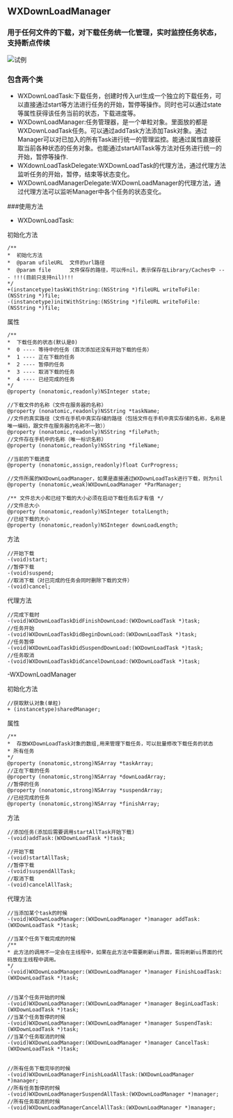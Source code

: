 ## WXDownLoadManager
### 用于任何文件的下载，对下载任务统一化管理，实时监控任务状态，支持断点传续

![试例](http://ww3.sinaimg.cn/large/9ac1c132gw1euqu0fhemjg20aa0j2hdu.gif)

### 包含两个类

- WXDownLoadTask:下载任务，创建时传入url生成一个独立的下载任务，可以直接通过start等方法进行任务的开始，暂停等操作。同时也可以通过state等属性获得该任务当前的状态，下载进度等。
- WXDownLoadManager:任务管理器，是一个单粒对象。里面放的都是WXDownLoadTask任务。可以通过addTask方法添加Task对象。通过Manager可以对已加入的所有Task进行统一的管理监控。能通过属性直接获取当前各种状态的任务对象。也能通过startAllTask等方法对任务进行统一的开始，暂停等操作.
- WXdownLoadTaskDelegate:WXDownLoadTask的代理方法，通过代理方法监听任务的开始，暂停，结束等状态变化。
- WXDownLoadManagerDelegate:WXDownLoadManager的代理方法，通过代理方法可以监听Manager中各个任务的状态变化。

###使用方法

 - WXDownLoadTask:
 
 初始化方法
  
  ```
  /**
 *  初始化方法
 *  @param ufileURL  文件的url路径
 *  @param file      文件保存的路径，可以传nil，表示保存在Library/Caches中 --- !!!(目前只支持nil)!!!
 */
+(instancetype)taskWithString:(NSString *)fileURL writeToFile:(NSString *)file;
-(instancetype)initWithString:(NSString *)fileURL writeToFile:(NSString *)file;

  ```
  
  属性
  
  ```
  /**
 *  下载任务的状态(默认是0)
 *  0 ---- 等待中的任务（首次添加还没有开始下载的任务）
 *  1 ---- 正在下载的任务
 *  2 ---- 暂停的任务
 *  3 ---- 取消下载的任务
 *  4 ---- 已经完成的任务
 */
@property (nonatomic,readonly)NSInteger state;

//下载文件的名称（文件在服务器的名称）
@property (nonatomic,readonly)NSString *taskName;
//文件的真实路径（文件在手机中真实存储的路径（包括文件在手机中真实存储的名称，名称是唯一编码，跟文件在服务器的名称不一致））
@property (nonatomic,readonly)NSString *filePath;
//文件存在手机中的名称（唯一标识名称）
@property (nonatomic,readonly)NSString *fileName;

//当前的下载进度
@property (nonatomic,assign,readonly)float CurProgress;

//文件所属的WXDownLoadManager，如果是直接通过WXDownLoadTask进行下载，则为nil
@property (nonatomic,weak)WXDownLoadManager *ParManager;

/** 文件总大小和已经下载的大小必须在启动下载任务后才有值 */
//文件总大小
@property (nonatomic,readonly)NSInteger totalLength;
//已经下载的大小
@property (nonatomic,readonly)NSInteger downLoadLength;
  
  ```
  
  方法
  
  ```
  //开始下载
-(void)start;
//暂停下载
-(void)suspend;
//取消下载（对已完成的任务会同时删除下载的文件）
-(void)cancel;
  
  ```
  
  代理方法
  
  ```
  //完成下载时
-(void)WXDownLoadTaskDidFinishDownLoad:(WXDownLoadTask *)task;
//任务开始
-(void)WXDownLoadTaskDidBeginDownLoad:(WXDownLoadTask *)task;
//任务暂停
-(void)WXDownLoadTaskDidSuspendDownLoad:(WXDownLoadTask *)task;
//任务取消
-(void)WXDownLoadTaskDidCancelDownLoad:(WXDownLoadTask *)task;

  ```
  
  -WXDownLoadManager
  
  初始化方法
  
  ```
  //获取默认对象(单粒)
+ (instancetype)sharedManager;

  ```
  
  属性
  
  ```
  /**
 *  存放WXDownLoadTask对象的数组,用来管理下载任务，可以批量修改下载任务的状态
 * 所有任务
 */
@property (nonatomic,strong)NSArray *taskArray;
//正在下载的任务
@property (nonatomic,strong)NSArray *downLoadArray;
//暂停的任务
@property (nonatomic,strong)NSArray *suspendArray;
//已经完成的任务
@property (nonatomic,strong)NSArray *finishArray;

  ```
  
  方法 
  
  ```
  //添加任务(添加后需要调用startAllTask开始下载)
-(void)addTask:(WXDownLoadTask *)task;

//开始下载
-(void)startAllTask;
//暂停下载
-(void)suspendAllTask;
//取消下载
-(void)cancelAllTask;

  ```
  
  代理方法
  
  ```
  //当添加某个task的时候
-(void)WXDownLoadManager:(WXDownLoadManager *)manager addTask:(WXDownLoadTask *)task;

//当某个任务下载完成的时候
/**
 * 此方法的调用不一定会在主线程中，如果在此方法中需要刷新ui界面，需将刷新ui界面的代码放在主线程中调用。
 */
-(void)WXDownLoadManager:(WXDownLoadManager *)manager FinishLoadTask:(WXDownLoadTask *)task;


//当某个任务开始的时候
-(void)WXDownLoadManager:(WXDownLoadManager *)manager BeginLoadTask:(WXDownLoadTask *)task;
//当某个任务暂停的时候
-(void)WXDownLoadManager:(WXDownLoadManager *)manager SuspendTask:(WXDownLoadTask *)task;
//当某个任务取消的时候
-(void)WXDownLoadManager:(WXDownLoadManager *)manager CancelTask:(WXDownLoadTask *)task;


//所有任务下载完毕的时候
-(void)WXDownLoadManagerFinishLoadAllTask:(WXDownLoadManager *)manager;
//所有任务暂停的时候
-(void)WXDownLoadManagerSuspendAllTask:(WXDownLoadManager *)manager;
//所有任务取消的时候
-(void)WXDownLoadManagerCancelAllTask:(WXDownLoadManager *)manager;

  ```
  
  
    

